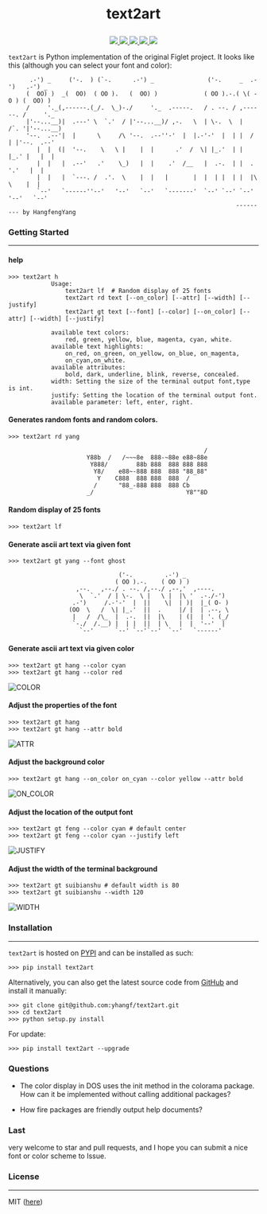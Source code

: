 # <p align="center">text2art </p>
<p align="center">
    <a href="https://github.com/yhangf/text2art/blob/master/LICENSE">
        <img src="https://img.shields.io/cocoapods/l/EFQRCode.svg?style=flat">
        </a>
    <a href="https://pypi.python.org/pypi/text2art">
        <img src="https://img.shields.io/pypi/v/text2art.svg">
        </a>
    <a href="https://github.com/python/cpython">
        <img src="https://img.shields.io/badge/language-python3-ff69b4.svg">
        </a>
    <a href="https://github.com/yhangf/text2art">
    <img src="https://img.shields.io/github/stars/yhangf/text2art.svg?style=social&label=Star">
        </a>
    <a href="https://github.com/yhangf/text2art">
    <img src="https://img.shields.io/github/forks/yhangf/text2art.svg?style=social&label=Fork">
        </a>
</p>


`text2art` is Python implementation of the original Figlet project. It looks like this (although you can select your font and color):

```
      .-') _     ('-.  ) (`-.      .-') _               ('-.     _  .-')   .-') _
     (  OO) )  _(  OO)  ( OO ).   (  OO) )             ( OO ).-.( \( -O ) (  OO) )
     /     '._(,------.(_/.  \_)-./     '._  .-----.   / . --. / ,------. /     '._
     |'--...__)|  .---' \  `.'  / |'--...__)/ ,-.   \  | \-.  \  |   /`. '|'--...__)
     '--.  .--'|  |      \     /\ '--.  .--''-'  |  |.-'-'  |  | |  /  | |'--.  .--'
        |  |  (|  '--.    \   \ |    |  |      .'  /  \| |_.'  | |  |_.' |   |  |
        |  |   |  .--'   .'    \_)   |  |    .'  /__   |  .-.  | |  .  '.'   |  |
        |  |   |  `---. /  .'.  \    |  |   |       |  |  | |  | |  |\  \    |  |
        `--'   `------''--'   '--'   `--'   `-------'  `--' `--' `--' '--'   `--'
                                                                --------- by HangfengYang
```


### Getting Started
---

#### help
```
>>> text2art h
            Usage:
                text2art lf  # Random display of 25 fonts
                text2art rd text [--on_color] [--attr] [--width] [--justify]
                text2art gt text [--font] [--color] [--on_color] [--attr] [--width] [--justify]
    
            available text colors:
                red, green, yellow, blue, magenta, cyan, white.
            available text highlights:
                on_red, on_green, on_yellow, on_blue, on_magenta, 
                on_cyan,on_white.
            available attributes:
                bold, dark, underline, blink, reverse, concealed.
            width: Setting the size of the terminal output font,type is int.
            justify: Setting the location of the terminal output font.
            available parameter: left, enter, right.
```

#### Generates random fonts and random colors.

```
>>> text2art rd yang

                                                       /
                      Y88b  /   /~~~8e  888-~88e e88~88e
                       Y888/        88b 888  888 888 888
                        Y8/    e88~-888 888  888 "88_88"
                         Y    C888  888 888  888  /
                        /      "88_-888 888  888 Cb
                      _/                          Y8""8D
```

#### Random display of 25 fonts

```
>>> text2art lf
```

#### Generate ascii art text via given font

```
>>> text2art gt yang --font ghost

                               ('-.         .-') _
                              ( OO ).-.    ( OO ) )
                   ,--.   ,--./ . --. /,--./ ,--,'  ,----.
                    \  `.'  / | \-.  \ |   \ |  |\ '  .-./-')
                  .-')     /.-'-'  |  ||    \|  | )|  |_( O- )
                 (OO  \   /  \| |_.'  ||  .     |/ |  | .--, \
                  |   /  /\_  |  .-.  ||  |\    | (|  | '. (_/
                  `-./  /.__) |  | |  ||  | \   |  |  '--'  |
                    `--'      `--' `--'`--'  `--'   `------'
```

#### Generate ascii art text via given color

```
>>> text2art gt hang --color cyan
>>> text2art gt hang --color red
```

![COLOR][colored]



#### Adjust the properties of the font

```
>>> text2art gt hang 
>>> text2art gt hang --attr bold
```
![ATTR][attr]

#### Adjust the background color

```
>>> text2art gt hang --on_color on_cyan --color yellow --attr bold
```

![ON_COLOR][on_color]


#### Adjust the location of the output font

```
>>> text2art gt feng --color cyan # default center
>>> text2art gt feng --color cyan --justify left
```

![JUSTIFY][justify]

#### Adjust the width of the terminal background

```
>>> text2art gt suibianshu # default width is 80
>>> text2art gt suibianshu --width 120
```

![WIDTH][width]

### Installation
---

`text2art` is hosted on [PYPI](https://pypi.python.org/pypi/text2art) and can be installed as such:

```
>>> pip install text2art
```

Alternatively, you can also get the latest source code from [GitHub](https://github.com/yhangf/text2art) and install it manually:

```
>>> git clone git@github.com:yhangf/text2art.git
>>> cd text2art
>>> python setup.py install
```

For update:

```
>>> pip install text2art --upgrade
```

### Questions

* The color display in DOS uses the init method in the colorama package. How can it be implemented without calling additional packages?

* How fire packages are friendly output help documents?

### Last

very welcome to star and pull requests, and I hope you can submit a nice font or color scheme to Issue.

### License
---

MIT ([here](https://github.com/yhangf/text2art/blob/master/LICENSE))

[colored]: https://raw.githubusercontent.com/yhangf/text2art/master/screenshot/colored.png
[justify]: https://raw.githubusercontent.com/yhangf/text2art/master/screenshot/justify_left.png
[on_color]: https://raw.githubusercontent.com/yhangf/text2art/master/screenshot/on_color.png
[attr]: https://raw.githubusercontent.com/yhangf/text2art/master/screenshot/set_attr.png
[width]: https://raw.githubusercontent.com/yhangf/text2art/master/screenshot/set_width.png

